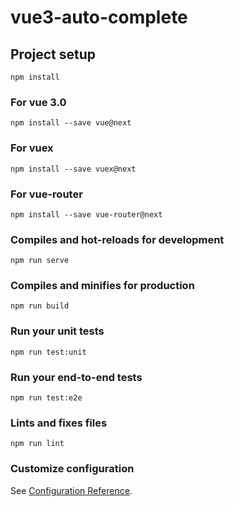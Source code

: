 # vue3-auto-complete

## Project setup
```
npm install
```

### For vue 3.0
```
npm install --save vue@next
```

### For vuex
```
npm install --save vuex@next
```

### For vue-router
```
npm install --save vue-router@next
```

### Compiles and hot-reloads for development
```
npm run serve
```

### Compiles and minifies for production
```
npm run build
```

### Run your unit tests
```
npm run test:unit
```

### Run your end-to-end tests
```
npm run test:e2e
```

### Lints and fixes files
```
npm run lint
```

### Customize configuration
See [Configuration Reference](https://cli.vuejs.org/config/).
